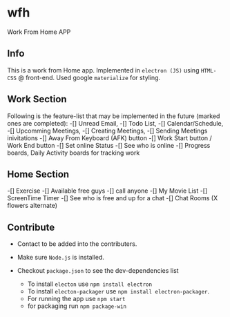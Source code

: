 # wfh

Work From Home APP

## Info

This is a work from Home app. Implemented in `electron (JS)` using `HTML-CSS` @ front-end. Used google `materialize` for styling.

## Work Section

Following is the feature-list that may be implemented in the future (marked ones are completed):
-[] Unread Email,
-[] Todo List,
-[] Calendar/Schedule,
-[] Upcomming Meetings,
-[] Creating Meetings,
-[] Sending Meetings inivitations
-[] Away From Keyboard (AFK) button
-[] Work Start button / Work End button
-[] Set online Status
-[] See who is online
-[] Progress boards, Daily Activity boards for tracking work

## Home Section

-[] Exercise
-[] Available free guys
-[] call anyone
-[] My Movie List
-[] ScreenTime Timer
-[] See who is free and up for a chat
-[] Chat Rooms (X flowers alternate)

## Contribute

- Contact to be added into the contributers.

- Make sure `Node.js` is installed.

- Checkout `package.json` to see the dev-dependencies list
  - To install `electon` use `npm install electron`
  - To install `electon-packager` use `npm install electron-packager`.
  - For running the app use `npm start`
  - for packaging run `npm package-win`
